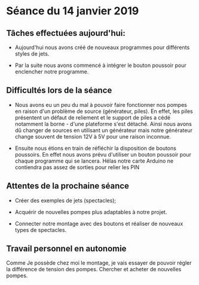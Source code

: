 # Séance du 14 janvier 2019
## Tâches effectuées aujourd'hui:

+ Aujourd'hui nous avons créé de nouveaux programmes pour différents styles de jets.

+ Par la suite nous avons commencé à intégrer le bouton poussoir pour enclencher notre programme.  
 
 ## Difficultés lors de la séance
 
 + Nous avons eu un peu du mal à pouvoir faire fonctionner nos pompes en raison d'un problème de source (générateur, piles). En effet, les piles présentent un défaut de reliement et le support de piles a cédé notamment la borne - d'une plateforme s'est détaché.
 Ainsi nous avons dû changer de sources en utilisant un générateur mais notre générateur change souvent de tension 12V à 5V pour une raison inconnue.
 
 + Ensuite nous étions  en train de réfléchir la disposition de boutons poussoirs. En effet nous avons prévu d'utiliser un bouton poussoir pour chaque programme qui se lancera.
 Hélas notre carte Arduino ne contiendra pas assez de sorties pour relier les PIN
    
## Attentes de la prochaine séance

+ Créer des exemples de jets (spectacles);

+ Acquérir de nouvelles pompes plus adaptables à notre projet.

+ Connecter notre montage avec des boutons et réaliser de nouveaux types de spectacles.

## Travail personnel en autonomie

Comme Je possède chez moi le montage, je vais essayer de  pouvoir régler la différence de tension des pompes.
Chercher et acheter de nouvelles pompes.


